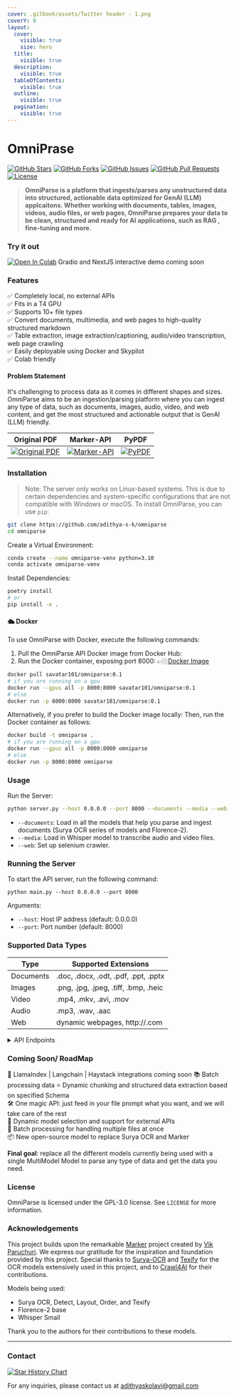 ```yaml
---
cover: .gitbook/assets/Twitter header - 1.png
coverY: 0
layout:
  cover:
    visible: true
    size: hero
  title:
    visible: true
  description:
    visible: true
  tableOfContents:
    visible: true
  outline:
    visible: true
  pagination:
    visible: true
---
```


# OmniPrase

&#x20;[![GitHub Stars](https://img.shields.io/github/stars/adithya-s-k/omniparse?style=social)](https://github.com/adithya-s-k/omniparse/stargazers) [![GitHub Forks](https://img.shields.io/github/forks/adithya-s-k/omniparse?style=social)](https://github.com/adithya-s-k/omniparse/network/members) [![GitHub Issues](https://img.shields.io/github/issues/adithya-s-k/omniparse)](https://github.com/adithya-s-k/omniparse/issues) [![GitHub Pull Requests](https://img.shields.io/github/issues-pr/adithya-s-k/omniparse)](https://github.com/adithya-s-k/omniparse/pulls) [![License](https://img.shields.io/github/license/adithya-s-k/omniparse)](../LICENSE)

> **OmniParse is a platform that ingests/parses any unstructured data into structured, actionable data optimized for GenAI (LLM) applcaitons. Whether working with documents, tables, images, videos, audio files, or web pages, OmniParse prepares your data to be clean, structured and ready for AI applications, such as RAG , fine-tuning and more.**

### Try it out

[![Open In Colab](https://colab.research.google.com/assets/colab-badge.svg)](https://colab.research.google.com/github/adithya-s-k/omniparse/blob/main/examples/OmniParse\_GoogleColab.ipynb) Gradio and NextJS interactive demo coming soon

### Features

✅ Completely local, no external APIs\
✅ Fits in a T4 GPU\
✅ Supports 10+ file types\
✅ Convert documents, multimedia, and web pages to high-quality structured markdown\
✅ Table extraction, image extraction/captioning, audio/video transcription, web page crawling\
✅ Easily deployable using Docker and Skypilot\
✅ Colab friendly

#### Problem Statement

It's challenging to process data as it comes in different shapes and sizes. OmniParse aims to be an ingestion/parsing platform where you can ingest any type of data, such as documents, images, audio, video, and web content, and get the most structured and actionable output that is GenAI (LLM) friendly.

| Original PDF                                                                                                                                                                               | Marker-API                                                                                                                                                                           | PyPDF                                                                                                                                                               |
| ------------------------------------------------------------------------------------------------------------------------------------------------------------------------------------------ | ------------------------------------------------------------------------------------------------------------------------------------------------------------------------------------ | ------------------------------------------------------------------------------------------------------------------------------------------------------------------- |
| [![Original PDF](https://github.com/adithya-s-k/marker-api/raw/master/data/images/original\_pdf.png)](https://github.com/adithya-s-k/marker-api/blob/master/data/images/original\_pdf.png) | [![Marker-API](https://github.com/adithya-s-k/marker-api/raw/master/data/images/marker\_api.png)](https://github.com/adithya-s-k/marker-api/blob/master/data/images/marker\_api.png) | [![PyPDF](https://github.com/adithya-s-k/marker-api/raw/master/data/images/pypdf.png)](https://github.com/adithya-s-k/marker-api/blob/master/data/images/pypdf.png) |

### Installation

> Note: The server only works on Linux-based systems. This is due to certain dependencies and system-specific configurations that are not compatible with Windows or macOS. To install OmniParse, you can use `pip`:

```bash
git clone https://github.com/adithya-s-k/omniparse
cd omniparse
```

Create a Virtual Environment:

```bash
conda create --name omniparse-venv python=3.10
conda activate omniparse-venv
```

Install Dependencies:

```bash
poetry install
# or
pip install -e .
```

#### 🛳️ Docker

To use OmniParse with Docker, execute the following commands:

1. Pull the OmniParse API Docker image from Docker Hub:
2. Run the Docker container, exposing port 8000: 👉🏼[Docker Image](https://hub.docker.com/r/savatar101/omniparse)

```bash
docker pull savatar101/omniparse:0.1
# if you are running on a gpu 
docker run --gpus all -p 8000:8000 savatar101/omniparse:0.1
# else
docker run -p 8000:8000 savatar101/omniparse:0.1
```

Alternatively, if you prefer to build the Docker image locally: Then, run the Docker container as follows:

```bash
docker build -t omniparse .
# if you are running on a gpu
docker run --gpus all -p 8000:8000 omniparse
# else
docker run -p 8000:8000 omniparse

```

### Usage

Run the Server:

```bash
python server.py --host 0.0.0.0 --port 8000 --documents --media --web
```

* `--documents`: Load in all the models that help you parse and ingest documents (Surya OCR series of models and Florence-2).
* `--media`: Load in Whisper model to transcribe audio and video files.
* `--web`: Set up selenium crawler.

### Running the Server

To start the API server, run the following command:

```
python main.py --host 0.0.0.0 --port 8000
```

Arguments:

* `--host`: Host IP address (default: 0.0.0.0)
* `--port`: Port number (default: 8000)

### Supported Data Types

| Type      | Supported Extensions                  |
| --------- | ------------------------------------- |
| Documents | .doc, .docx, .odt, .pdf, .ppt, .pptx  |
| Images    | .png, .jpg, .jpeg, .tiff, .bmp, .heic |
| Video     | .mp4, .mkv, .avi, .mov                |
| Audio     | .mp3, .wav, .aac                      |
| Web       | dynamic webpages, http://.com         |

<details>

<summary>API Endpoints</summary>

Client library compatible with Langchain, llamaindex, and haystack integrations coming soon.

* API Endpoints
  * Document Parsing
    * Parse Any Document
    * Parse PDF
    * Parse PowerPoint
    * Parse Word Document
  * Media Parsing
    * Parse Any Media
    * Parse Image
    * Process Image
    * Parse Video
    * Parse Audio
  * Website Parsing
    * Parse Website

#### Document Parsing

**Parse Any Document**

Endpoint: `/parse_document` Method: POST

Parses PDF, PowerPoint, or Word documents.

Curl command:

```
curl -X POST -F "file=@/path/to/document" http://localhost:8000/parse_document
```

**Parse PDF**

Endpoint: `/parse_document/pdf` Method: POST

Parses PDF documents.

Curl command:

```
curl -X POST -F "file=@/path/to/document.pdf" http://localhost:8000/parse_document/pdf
```

**Parse PowerPoint**

Endpoint: `/parse_document/ppt` Method: POST

Parses PowerPoint presentations.

Curl command:

```
curl -X POST -F "file=@/path/to/presentation.ppt" http://localhost:8000/parse_document/ppt
```

**Parse Word Document**

Endpoint: `/parse_document/docs` Method: POST

Parses Word documents.

Curl command:

```
curl -X POST -F "file=@/path/to/document.docx" http://localhost:8000/parse_document/docs
```

#### Media Parsing

**Parse Image**

Endpoint: `/parse_media/image` Method: POST

Parses image files (PNG, JPEG, JPG, TIFF, WEBP).

Curl command:

```
curl -X POST -F "file=@/path/to/image.jpg" http://localhost:8000/parse_media/image
```

**Process Image**

Endpoint: `/parse_media/process_image` Method: POST

Processes an image with a specific task.

Possible task inputs: `OCR | OCR with Region | Caption | Detailed Caption | More Detailed Caption | Object Detection | Dense Region Caption | Region Proposal`

Curl command:

```
curl -X POST -F "image=@/path/to/image.jpg" -F "task=Caption" -F "prompt=Optional prompt" http://localhost:8000/parse_media/process_image
```

Arguments:

* `image`: The image file
* `task`: The processing task (e.g., Caption, Object Detection)
* `prompt`: Optional prompt for certain tasks

**Parse Video**

Endpoint: `/parse_media/video` Method: POST

Parses video files (MP4, AVI, MOV, MKV).

Curl command:

```
curl -X POST -F "file=@/path/to/video.mp4" http://localhost:8000/parse_media/video
```

**Parse Audio**

Endpoint: `/parse_media/audio` Method: POST

Parses audio files (MP3, WAV, FLAC).

Curl command:

```
curl -X POST -F "file=@/path/to/audio.mp3" http://localhost:8000/parse_media/audio
```

#### Website Parsing

**Parse Website**

Endpoint: `/parse_website` Method: POST

Parses a website given its URL.

Curl command:

```
curl -X POST -H "Content-Type: application/json" -d '{"url": "https://example.com"}' http://localhost:8000/parse_website
```

Arguments:

* `url`: The URL of the website to parse

</details>

### Coming Soon/ RoadMap

🦙 LlamaIndex | Langchain | Haystack integrations coming soon 📚 Batch processing data ⭐ Dynamic chunking and structured data extraction based on specified Schema\
🛠️ One magic API: just feed in your file prompt what you want, and we will take care of the rest\
🔧 Dynamic model selection and support for external APIs\
📄 Batch processing for handling multiple files at once\
📦 New open-source model to replace Surya OCR and Marker

**Final goal**: replace all the different models currently being used with a single MultiModel Model to parse any type of data and get the data you need.

### License

OmniParse is licensed under the GPL-3.0 license. See `LICENSE` for more information.

### Acknowledgements

This project builds upon the remarkable [Marker](https://github.com/VikParuchuri/marker) project created by [Vik Paruchuri](https://twitter.com/VikParuchuri). We express our gratitude for the inspiration and foundation provided by this project. Special thanks to [Surya-OCR](https://github.com/VikParuchuri/surya) and [Texify](https://github.com/VikParuchuri/texify) for the OCR models extensively used in this project, and to [Crawl4AI](https://github.com/unclecode/crawl4ai) for their contributions.

Models being used:

* Surya OCR, Detect, Layout, Order, and Texify
* Florence-2 base
* Whisper Small

Thank you to the authors for their contributions to these models.

***

### Contact

[![Star History Chart](https://api.star-history.com/svg?repos=adithya-s-k/omniparse-api\&type=Date)](https://adithyask.com)

For any inquiries, please contact us at adithyaskolavi@gmail.com
